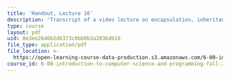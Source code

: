 ```yaml
---
title: 'Handout, Lecture 16'
description: 'Transcript of a video lecture on encapsulation, inheritance, and shadowing.'
type: course
layout: pdf
uid: 8e3ee2646b2d6373c0bb0b3a2036db16
file_type: application/pdf
file_location: >-
  https://open-learning-course-data-production.s3.amazonaws.com/6-00-introduction-to-computer-science-and-programming-fall-2008/8e3ee2646b2d6373c0bb0b3a2036db16_lec16.pdf
course_id: 6-00-introduction-to-computer-science-and-programming-fall-2008
---
```

